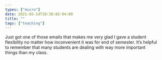 ```yaml
---
types: ["micro"]
date: 2021-05-14T10:38:02-04:00
title: ""
tags: ["teaching"]
---
```

Just got one of those emails that makes me very glad I gave a student flexibility no matter how inconvenient it was for end of semester. It’s helpful to remember that many students are dealing with way more important things than my class.
